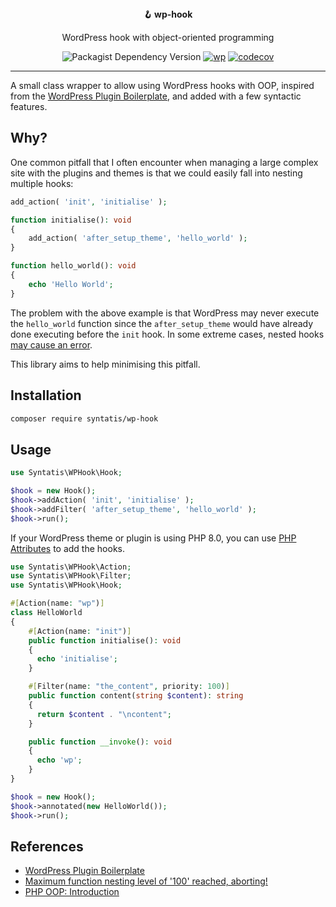 <div align="center">
  <strong>🪝 wp-hook</strong>
  <p>WordPress hook with object-oriented programming</p>

  ![Packagist Dependency Version](https://img.shields.io/packagist/dependency-v/syntatis/wp-hook/php?color=%237A86B8) [![wp](https://github.com/syntatis/wp-hook/actions/workflows/wp.yml/badge.svg)](https://github.com/syntatis/wp-hook/actions/workflows/wp.yml) [![codecov](https://codecov.io/gh/syntatis/wp-hook/graph/badge.svg?token=04HZ3BRM19)](https://codecov.io/gh/syntatis/wp-hook)
</div>

---

A small class wrapper to allow using WordPress hooks with OOP, inspired from the [WordPress Plugin Boilerplate](https://wppb.me/), and added with a few syntactic features.

## Why?

One common pitfall that I often encounter when managing a large complex site with the plugins and themes is that we could easily fall into nesting multiple hooks:

```php
add_action( 'init', 'initialise' );

function initialise(): void
{
	add_action( 'after_setup_theme', 'hello_world' );
}

function hello_world(): void
{
    echo 'Hello World';
}
```

The problem with the above example is that WordPress may never execute the `hello_world` function since the `after_setup_theme` would have already done executing before the `init` hook. In some extreme cases, nested hooks [may cause an error](https://wordpress.stackexchange.com/questions/147505/wp-insert-posts-fatal-error-maximum-function-nesting-level-of-100-reached-ab).

This library aims to help minimising this pitfall.

## Installation

```sh
composer require syntatis/wp-hook
```

## Usage

```php
use Syntatis\WPHook\Hook;

$hook = new Hook();
$hook->addAction( 'init', 'initialise' );
$hook->addFilter( 'after_setup_theme', 'hello_world' );
$hook->run();
```

If your WordPress theme or plugin is using PHP 8.0, you can use [PHP Attributes](https://www.php.net/manual/en/language.attributes.overview.php) to add the hooks.

```php
use Syntatis\WPHook\Action;
use Syntatis\WPHook\Filter;
use Syntatis\WPHook\Hook;

#[Action(name: "wp")]
class HelloWorld
{
    #[Action(name: "init")]
    public function initialise(): void
    {
      echo 'initialise';
    }

    #[Filter(name: "the_content", priority: 100)]
    public function content(string $content): string
    {
      return $content . "\ncontent";
    }

    public function __invoke(): void
    {
      echo 'wp';
    }
}

$hook = new Hook();
$hook->annotated(new HelloWorld());
$hook->run();
```

## References

- [WordPress Plugin Boilerplate](https://wppb.me/)
- [Maximum function nesting level of '100' reached, aborting!](https://wordpress.stackexchange.com/questions/147505/wp-insert-posts-fatal-error-maximum-function-nesting-level-of-100-reached-ab)
- [PHP OOP: Introduction](https://phptherightway.com/#object-oriented-programming)
